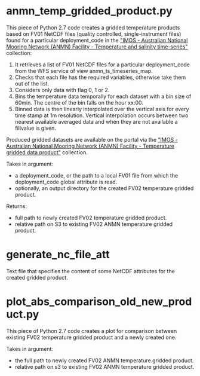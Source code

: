 # anmn_temp_gridded_product.py

This piece of Python 2.7 code creates a gridded temperature products based on FV01 NetCDF files (quality controlled, single-instrument files) found for a particular deployment_code in the ["IMOS - Australian National Mooring Network (ANMN) Facility - Temperature and salinity time-series"](https://portal.aodn.org.au/search?uuid=7e13b5f3-4a70-4e31-9e95-335efa491c5c) collection:
1. It retrieves a list of FV01 NetCDF files for a particular deployment_code from the WFS service of view anmn_ts_timeseries_map.
2. Checks that each file has the required variables, otherwise take them out of the list.
3. Considers only data with flag 0, 1 or 2.
4. Bins the temperature data temporally for each dataset with a bin size of 60min. The centre of the bin falls on the hour xx:00.
5. Binned data is then linearly interpolated over the vertical axis for every time stamp at 1m resolution. Vertical interpolation occurs between two nearest available averaged data and when they are not available a fillvalue is given.

Produced gridded datasets are available on the portal via the ["IMOS - Australian National Mooring Network (ANMN) Facility - Temperature gridded data product"](https://portal.aodn.org.au/search?uuid=ae6af5ff-9503-492b-b917-4e3c1a0c19ee) collection.

Takes in argument:
- a deployment_code, or the path to a local FV01 file from which the deployment_code global attribute is read.
- optionally, an output directory for the created FV02 temperature gridded product.

Returns:
- full path to newly created FV02 temperature gridded product.
- relative path on S3 to existing FV02 ANMN temperature gridded product.

# generate_nc_file_att

Text file that specifies the content of some NetCDF attributes for the created gridded product.

# plot_abs_comparison_old_new_product.py

This piece of Python 2.7 code creates a plot for comparison between existing FV02 temperature gridded product and a newly created one.

Takes in argument:
- the full path to newly created FV02 ANMN temperature gridded product.
- relative path on s3 to existing FV02 ANMN temperature gridded product.
